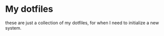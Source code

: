 # My dotfiles

these are just a collection of my dotfiles, for
when I need to initialize a new system.

